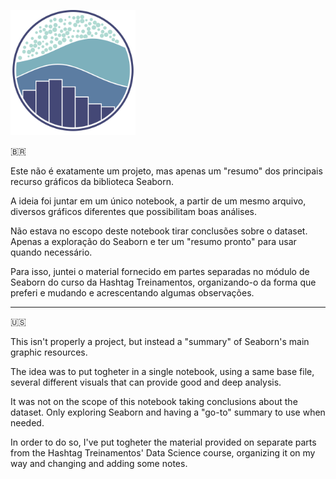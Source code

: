 <p align="left">
  <img src="seaborn-1.svg" width="200" >
</p>

🇧🇷

Este não é exatamente um projeto, mas apenas um "resumo" dos principais recurso gráficos da biblioteca Seaborn.

A ideia foi juntar em um único notebook, a partir de um mesmo arquivo, diversos gráficos diferentes que possibilitam boas análises.

Não estava no escopo deste notebook tirar conclusões sobre o dataset. Apenas a exploração do Seaborn e ter um "resumo pronto" para usar quando necessário.

Para isso, juntei o material fornecido em partes separadas no módulo de Seaborn do curso da Hashtag Treinamentos, organizando-o da forma que preferi e mudando e acrescentando algumas observações.

----------------------

🇺🇸

This isn't properly a project, but instead a "summary" of Seaborn's main graphic resources.

The idea was to put togheter in a single notebook, using a same base file, several different visuals that can provide good and deep analysis.

It was not on the scope of this notebook taking conclusions about the dataset. Only exploring Seaborn and having a "go-to" summary to use when needed.

In order to do so, I've put togheter the material provided on separate parts from the Hashtag Treinamentos' Data Science course, organizing it on my way and changing and adding some notes. 
